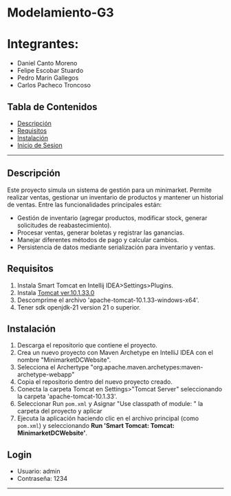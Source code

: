 # Modelamiento-G3
# Integrantes: 
- Daniel Canto Moreno
- Felipe Escobar Stuardo
- Pedro Marin Gallegos
- Carlos Pacheco Troncoso

## Tabla de Contenidos
- [Descripción](#descripción)
- [Requisitos](#requisitos)
- [Instalación](#instalación)
- [Inicio de Sesion](#login)

---

## Descripción
Este proyecto simula un sistema de gestión para un minimarket. Permite realizar ventas, gestionar un inventario de productos y mantener un historial de ventas. Entre las funcionalidades principales están:

- Gestión de inventario (agregar productos, modificar stock, generar solicitudes de reabastecimiento).
- Procesar ventas, generar boletas y registrar las ganancias.
- Manejar diferentes métodos de pago y calcular cambios.
- Persistencia de datos mediante serialización para inventario y ventas.

## Requisitos

1. Instala Smart Tomcat en Intellij IDEA>Settings>Plugins.
2. Instala [Tomcat ver.10.1.33.0](https://dlcdn.apache.org/tomcat/tomcat-9/v9.0.98/bin/apache-tomcat-9.0.98-windows-x64.zip)
3. Descomprime el archivo 'apache-tomcat-10.1.33-windows-x64'.
4. Tener sdk openjdk-21 version 21 o superior.

## Instalación

1. Descarga el repositorio que contiene el proyecto.
2. Crea un nuevo proyecto con Maven Archetype en IntelliJ IDEA con el nombre "MinimarketDCWebsite".
3. Selecciona el Archertype "org.apache.maven.archetypes:maven-archetype-webapp"
4. Copia el repositorio dentro del nuevo proyecto creado.
5. Conecta la carpeta Tomcat en Settings>"Tomcat Server" seleccionando la carpeta 'apache-tomcat-10.1.33'.
6. Seleccionar Run `pom.xml` y Asignar "Use classpath of module: " la carpeta del proyecto y aplicar
7. Ejecuta la aplicación haciendo clic en el archivo principal (como `pom.xml`) y seleccionando **Run 'Smart Tomcat: Tomcat: MinimarketDCWebsite'**.

## Login
- Usuario: admin
- Contraseña: 1234
   

---
